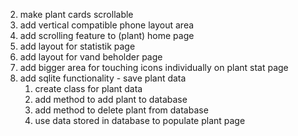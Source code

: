 2. make plant cards scrollable
3. add vertical compatible phone layout area
4. add scrolling feature to (plant) home page
5. add layout for statistik page
6. add layout for vand beholder page
7. add bigger area for touching icons individually on plant stat page
8. add sqlite functionality - save plant data
    1. create class for plant data
    2. add method to add plant to database
    3. add method to delete plant from database
    4. use data stored in database to populate plant page